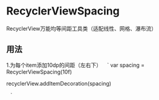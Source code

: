 # RecyclerViewSpacing
RecyclerView万能均等间距工具类（适配线性、网格、瀑布流）

## 用法
1.为每个item添加10dp的间距（左右下）
` ` `
var spacing = RecyclerViewSpacing(10f)

recyclerView.addItemDecoration(spacing)

` ` `
<!-- 
![contents](https://xkz-1252121784.cos.ap-chengdu.myqcloud.com/rv1.jpeg) -->
